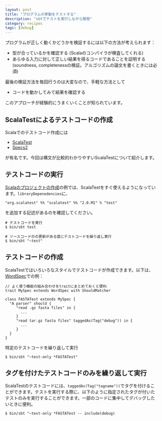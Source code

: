 ```yaml
---
layout: post
title: "プログラムの挙動をテストする"
description: "sbtでテストを実行しながら開発"
category: recipes
tags: [debug]
---
```



プログラムが正しく動くかどうかを検証するには以下の方法が考えられます：

* 型が合っているかを確認する (Scalaのコンパイラが検査してくれる)
* あらゆる入力に対して正しい結果を得るコードであることを証明する (soundness, completenessの検証。アルゴリズムの論文を書くときには必須)

最後の検証方法を毎回行うのは大変なので、手軽な方法として

* コードを動かしてみて結果を確認する

このアプローチが経験的にうまくいくことが知られています。

## ScalaTestによるテストコードの作成

Scalaでのテストコード作成には

 * [ScalaTest](http://www.scalatest.org/)
 * [Specs2](http://etorreborre.github.com/specs2/)
 
が有名です。今回は構文が比較的わかりやすいScalaTestについて紹介します。


## テストコードの実行

[Scalaのプロジェクトの作成]({{BASE_PATH}}/recipes/2012/06/28/create-a-scala-project/)の例では、ScalaTestをすぐ使えるようになっています。```libraryDepenedencies```に、
	
    "org.scalatest" %% "scalatest" %% "2.0.M1" % "test"

を追加する記述があるのを確認してください。


	# テストコードを実行
	$ bin/sbt test

	# ソースコードのの更新がある度にテストコードを繰り返し実行
	$ bin/sbt "~test"
	
## テストコードの作成

ScalaTestではいろいろなスタイルでテストコードが作成できます。以下は、[WordSpec](http://www.scalatest.org/scaladoc/1.8/#org.scalatest.WordSpec)での例：

	// よく使う機能の組み合わせをtraitにまとめておくと便利
	trait MySpec extends WordSpec with ShouldMatcher
	
	class FASTATest extends MySpec {
	  "A parser" should {
		 "read .gz fasta files" in {
		   ...
		 }
	     "read tar.gz fasta files" taggedAs(Tag("debug")) in {
	       ...
	     }
	  }
	}

特定のテストコードを繰り返して実行

    $ bin/sbt "~test-only *FASTATest"
	
## タグを付けたテストコードのみを繰り返して実行

ScalaTestのテストコードには、`taggedAs(Tag("tagname"))`でタグを付けるこ
とができます。テストを実行する際に、以下のように指定されたタグが付いた
テストのみを実行することができます。一部のコードに集中してデバッグした
いときに便利。

	$ bin/sbt "~test-only *FASTATest -- include(debug)
	
	
	
